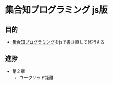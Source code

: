 # 集合知プログラミング js版

## 目的
* [集合知プログラミング](https://www.oreilly.co.jp/books/9784873113647/)をjsで書き直して修行する

## 進捗
* 第２章
  * ユークリッド距離
